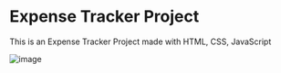 # Expense Tracker Project
This is an Expense Tracker Project made with HTML, CSS, JavaScript

![image](https://user-images.githubusercontent.com/79836871/198699342-1ed3fa2a-30e0-4f10-a558-c21fe7d490f5.png)

